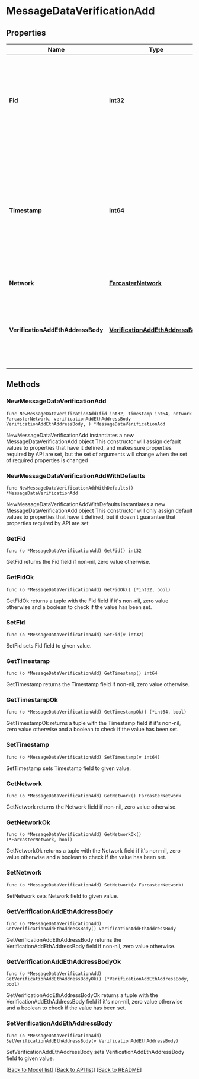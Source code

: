 # MessageDataVerificationAdd

## Properties

Name | Type | Description | Notes
------------ | ------------- | ------------- | -------------
**Fid** | **int32** | The unique identifier (FID) of the user who created this message. FIDs are assigned sequentially when users register on the network and cannot be changed. | 
**Timestamp** | **int64** | Seconds since Farcaster Epoch (2021-01-01T00:00:00Z). Used to order messages chronologically and determine the most recent state. Must be within 10 minutes of the current time when the message is created. | 
**Network** | [**FarcasterNetwork**](FarcasterNetwork.md) |  | [default to MAINNET]
**VerificationAddEthAddressBody** | [**VerificationAddEthAddressBody**](VerificationAddEthAddressBody.md) | Contains the blockchain address being verified, along with cryptographic proof of ownership through a signature. | 

## Methods

### NewMessageDataVerificationAdd

`func NewMessageDataVerificationAdd(fid int32, timestamp int64, network FarcasterNetwork, verificationAddEthAddressBody VerificationAddEthAddressBody, ) *MessageDataVerificationAdd`

NewMessageDataVerificationAdd instantiates a new MessageDataVerificationAdd object
This constructor will assign default values to properties that have it defined,
and makes sure properties required by API are set, but the set of arguments
will change when the set of required properties is changed

### NewMessageDataVerificationAddWithDefaults

`func NewMessageDataVerificationAddWithDefaults() *MessageDataVerificationAdd`

NewMessageDataVerificationAddWithDefaults instantiates a new MessageDataVerificationAdd object
This constructor will only assign default values to properties that have it defined,
but it doesn't guarantee that properties required by API are set

### GetFid

`func (o *MessageDataVerificationAdd) GetFid() int32`

GetFid returns the Fid field if non-nil, zero value otherwise.

### GetFidOk

`func (o *MessageDataVerificationAdd) GetFidOk() (*int32, bool)`

GetFidOk returns a tuple with the Fid field if it's non-nil, zero value otherwise
and a boolean to check if the value has been set.

### SetFid

`func (o *MessageDataVerificationAdd) SetFid(v int32)`

SetFid sets Fid field to given value.


### GetTimestamp

`func (o *MessageDataVerificationAdd) GetTimestamp() int64`

GetTimestamp returns the Timestamp field if non-nil, zero value otherwise.

### GetTimestampOk

`func (o *MessageDataVerificationAdd) GetTimestampOk() (*int64, bool)`

GetTimestampOk returns a tuple with the Timestamp field if it's non-nil, zero value otherwise
and a boolean to check if the value has been set.

### SetTimestamp

`func (o *MessageDataVerificationAdd) SetTimestamp(v int64)`

SetTimestamp sets Timestamp field to given value.


### GetNetwork

`func (o *MessageDataVerificationAdd) GetNetwork() FarcasterNetwork`

GetNetwork returns the Network field if non-nil, zero value otherwise.

### GetNetworkOk

`func (o *MessageDataVerificationAdd) GetNetworkOk() (*FarcasterNetwork, bool)`

GetNetworkOk returns a tuple with the Network field if it's non-nil, zero value otherwise
and a boolean to check if the value has been set.

### SetNetwork

`func (o *MessageDataVerificationAdd) SetNetwork(v FarcasterNetwork)`

SetNetwork sets Network field to given value.


### GetVerificationAddEthAddressBody

`func (o *MessageDataVerificationAdd) GetVerificationAddEthAddressBody() VerificationAddEthAddressBody`

GetVerificationAddEthAddressBody returns the VerificationAddEthAddressBody field if non-nil, zero value otherwise.

### GetVerificationAddEthAddressBodyOk

`func (o *MessageDataVerificationAdd) GetVerificationAddEthAddressBodyOk() (*VerificationAddEthAddressBody, bool)`

GetVerificationAddEthAddressBodyOk returns a tuple with the VerificationAddEthAddressBody field if it's non-nil, zero value otherwise
and a boolean to check if the value has been set.

### SetVerificationAddEthAddressBody

`func (o *MessageDataVerificationAdd) SetVerificationAddEthAddressBody(v VerificationAddEthAddressBody)`

SetVerificationAddEthAddressBody sets VerificationAddEthAddressBody field to given value.



[[Back to Model list]](../README.md#documentation-for-models) [[Back to API list]](../README.md#documentation-for-api-endpoints) [[Back to README]](../README.md)


